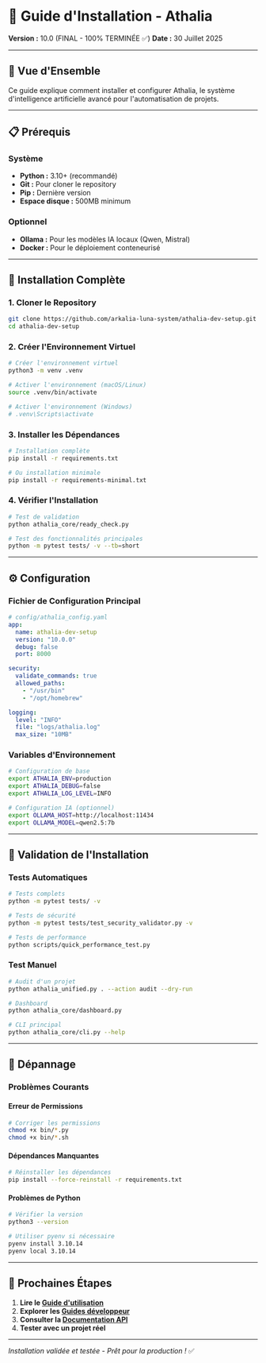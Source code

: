 # 🚀 Guide d'Installation - Athalia

**Version :** 10.0 (FINAL - 100% TERMINÉE ✅)
**Date :** 30 Juillet 2025

---

## 🎯 **Vue d'Ensemble**

Ce guide explique comment installer et configurer Athalia, le système d'intelligence artificielle avancé pour l'automatisation de projets.

---

## 📋 **Prérequis**

### **Système**
- **Python :** 3.10+ (recommandé)
- **Git :** Pour cloner le repository
- **Pip :** Dernière version
- **Espace disque :** 500MB minimum

### **Optionnel**
- **Ollama :** Pour les modèles IA locaux (Qwen, Mistral)
- **Docker :** Pour le déploiement conteneurisé

---

## 🚀 **Installation Complète**

### **1. Cloner le Repository**
```bash
git clone https://github.com/arkalia-luna-system/athalia-dev-setup.git
cd athalia-dev-setup
```

### **2. Créer l'Environnement Virtuel**
```bash
# Créer l'environnement virtuel
python3 -m venv .venv

# Activer l'environnement (macOS/Linux)
source .venv/bin/activate

# Activer l'environnement (Windows)
# .venv\Scripts\activate
```

### **3. Installer les Dépendances**
```bash
# Installation complète
pip install -r requirements.txt

# Ou installation minimale
pip install -r requirements-minimal.txt
```

### **4. Vérifier l'Installation**
```bash
# Test de validation
python athalia_core/ready_check.py

# Test des fonctionnalités principales
python -m pytest tests/ -v --tb=short
```

---

## ⚙️ **Configuration**

### **Fichier de Configuration Principal**
```yaml
# config/athalia_config.yaml
app:
  name: athalia-dev-setup
  version: "10.0.0"
  debug: false
  port: 8000

security:
  validate_commands: true
  allowed_paths:
    - "/usr/bin"
    - "/opt/homebrew"

logging:
  level: "INFO"
  file: "logs/athalia.log"
  max_size: "10MB"
```

### **Variables d'Environnement**
```bash
# Configuration de base
export ATHALIA_ENV=production
export ATHALIA_DEBUG=false
export ATHALIA_LOG_LEVEL=INFO

# Configuration IA (optionnel)
export OLLAMA_HOST=http://localhost:11434
export OLLAMA_MODEL=qwen2.5:7b
```

---

## 🧪 **Validation de l'Installation**

### **Tests Automatiques**
```bash
# Tests complets
python -m pytest tests/ -v

# Tests de sécurité
python -m pytest tests/test_security_validator.py -v

# Tests de performance
python scripts/quick_performance_test.py
```

### **Test Manuel**
```bash
# Audit d'un projet
python athalia_unified.py . --action audit --dry-run

# Dashboard
python athalia_core/dashboard.py

# CLI principal
python athalia_core/cli.py --help
```

---

## 🔧 **Dépannage**

### **Problèmes Courants**

#### **Erreur de Permissions**
```bash
# Corriger les permissions
chmod +x bin/*.py
chmod +x bin/*.sh
```

#### **Dépendances Manquantes**
```bash
# Réinstaller les dépendances
pip install --force-reinstall -r requirements.txt
```

#### **Problèmes de Python**
```bash
# Vérifier la version
python3 --version

# Utiliser pyenv si nécessaire
pyenv install 3.10.14
pyenv local 3.10.14
```

---

## 🎯 **Prochaines Étapes**

1. **Lire le [Guide d'utilisation](USAGE.md)**
2. **Explorer les [Guides développeur](../DEVELOPER/)**
3. **Consulter la [Documentation API](../API/)**
4. **Tester avec un projet réel**

---

*Installation validée et testée - Prêt pour la production !* ✅

